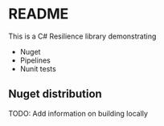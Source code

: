 # README #

This is a C# Resilience library demonstrating
- Nuget
- Pipelines
- Nunit tests

## Nuget distribution ##
TODO: Add information on building locally
